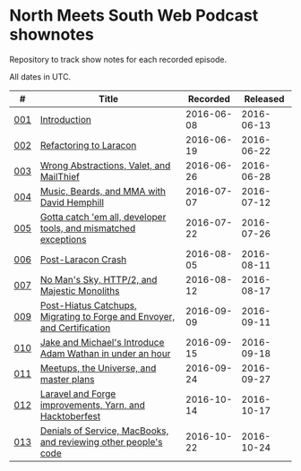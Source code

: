 # North Meets South Web Podcast shownotes

Repository to track show notes for each recorded episode.

All dates in UTC.

|  #  | Title | Recorded | Released |
|-----|-------|----------|----------|
| [001](http://www.northmeetssouth.audio/1) | [Introduction](episodes/1-introduction.md) | 2016-06-08 | 2016-06-13 | 
| [002](http://www.northmeetssouth.audio/2) | [Refactoring to Laracon](episodes/2-refactoring-to-laracon.md) | 2016-06-19 | 2016-06-22 | 
| [003](http://www.northmeetssouth.audio/3) | [Wrong Abstractions, Valet, and MailThief](episodes/3-wrong-abstractions-valet-and-mailthief.md) | 2016-06-26 | 2016-06-28 | 
| [004](http://www.northmeetssouth.audio/4) | [Music, Beards, and MMA with David Hemphill](episodes/4-music-beards-and-mma-with-david-hemphill.md) | 2016-07-07 | 2016-07-12 |
| [005](http://www.northmeetssouth.audio/5) | [Gotta catch 'em all, developer tools, and mismatched exceptions](episodes/5-gotta-catch-em-all-developer-tools-and-mismatched-exceptions.md) | 2016-07-22 | 2016-07-26 |
| [006](http://www.northmeetssouth.audio/6) | [Post-Laracon Crash](episodes/6-post-laracon-crash.md) | 2016-08-05 | 2016-08-11 |
| [007](http://www.northmeetssouth.audio/7) | [No Man's Sky, HTTP/2, and Majestic Monoliths](episodes/7-no-mans-sky-http2-and-majestic-monoliths.md) | 2016-08-12 | 2016-08-17 |
| [009](http://www.northmeetssouth.audio/9) | [Post-Hiatus Catchups, Migrating to Forge and Envoyer, and Certification](episodes/9-post-hiatus-catchups-migrating-to-forge-and-envoyer-and-certification.md) | 2016-09-09 | 2016-09-11 |
| [010](http://www.northmeetssouth.audio/10) | [Jake and Michael's Introduce Adam Wathan in under an hour](episodes/10-jake-and-michaels-introduce-adam-wathan-in-under-an-hour.md) | 2016-09-15 | 2016-09-18 |
| [011](http://www.northmeetssouth.audio/11) | [Meetups, the Universe, and master plans](episodes/11-meetups-the-universe-and-master-plans.md) | 2016-09-24 | 2016-09-27 |
| [012](http://www.northmeetssouth.audio/12) | [Laravel and Forge improvements, Yarn, and Hacktoberfest](episodes/12-laravel-and-forge-improvements-yarn-and-hacktoberfest.md) | 2016-10-14 | 2016-10-17 |
| [013](http://www.northmeetssouth.audio/13) | [Denials of Service, MacBooks, and reviewing other people's code](episodes/13-denials-of-service-macbooks-and-reviewing-other-peoples-code.md) | 2016-10-22 | 2016-10-24 |

